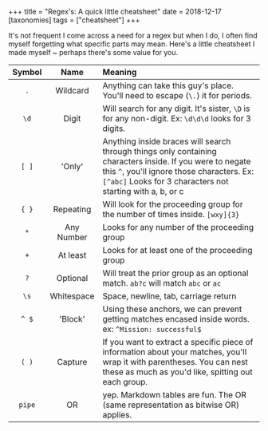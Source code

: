 +++
title = "Regex's: A quick little cheatsheet"
date = 2018-12-17
[taxonomies]
tags = ["cheatsheet"]
+++

It's not frequent I come across a need for a regex  but when I do, I often find myself forgetting what specific parts may mean. Here's a little cheatsheet<!-- more --> I made myself ~ perhaps there's some value for you.

Symbol      | Name        | Meaning
:----------:|:-----------:|:----------
`.`         | Wildcard    | Anything can take this guy's place. You'll need to escape (`\.`) it for periods.
`\d`        | Digit       | Will search for any digit. It's sister, `\D` is for any non-digit. Ex: `\d\d\d` looks for 3 digits.
`[ ]`       | 'Only'      | Anything inside braces will search through things only containing characters inside. If you were to negate this `^`, you'll ignore those characters. Ex: `[^abc]` Looks for 3 characters not starting with a, b, or c
`{ }`       | Repeating   | Will look for the proceeding group for the number of times inside. `[wxy]{3}`
`*`         | Any Number  | Looks for any number of the proceeding group
`+`         | At least    | Looks for at least one of the proceeding group
`?`         | Optional    | Will treat the prior group as an optional match. `ab?c` will match `abc` or `ac`
`\s`        | Whitespace  | Space, newline, tab, carriage return
`^ $`       | 'Block'     | Using these anchors, we can prevent getting matches encased inside words. ex: `^Mission: successful$`
`( )`       | Capture     | If you want to extract a specific piece of information about your matches, you'll wrap it with parentheses. You can nest these as much as you'd like, spitting out each group.
`pipe`      | OR          | yep. Markdown tables are fun. The OR (same representation as bitwise OR) applies.
